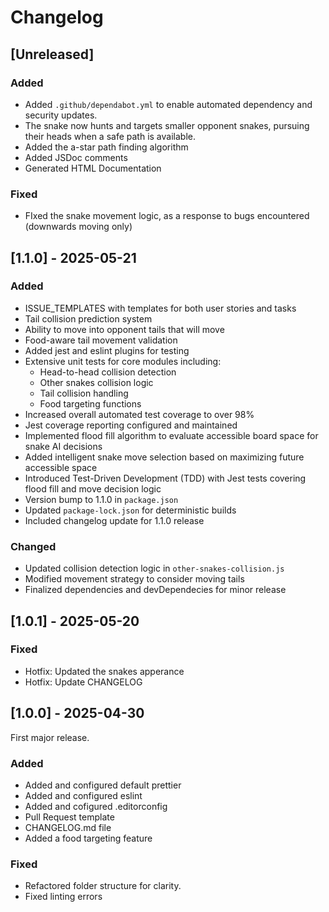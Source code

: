 # Changelog

## [Unreleased]

### Added

- Added `.github/dependabot.yml` to enable automated dependency and security updates.
- The snake now hunts and targets smaller opponent snakes, pursuing their heads when a safe path is available.
- Added the a-star path finding algorithm
- Added JSDoc comments
- Generated HTML Documentation

### Fixed

- FIxed the snake movement logic, as a response to bugs encountered (downwards moving only)

## [1.1.0] - 2025-05-21

### Added

- ISSUE_TEMPLATES with templates for both user stories and tasks
- Tail collision prediction system
- Ability to move into opponent tails that will move
- Food-aware tail movement validation
- Added jest and eslint plugins for testing
- Extensive unit tests for core modules including:
  - Head-to-head collision detection
  - Other snakes collision logic
  - Tail collision handling
  - Food targeting functions
- Increased overall automated test coverage to over 98%
- Jest coverage reporting configured and maintained
- Implemented flood fill algorithm to evaluate accessible board space for snake AI decisions
- Added intelligent snake move selection based on maximizing future accessible space
- Introduced Test-Driven Development (TDD) with Jest tests covering flood fill and move decision logic
- Version bump to 1.1.0 in `package.json`
- Updated `package-lock.json` for deterministic builds
- Included changelog update for 1.1.0 release

### Changed

- Updated collision detection logic in `other-snakes-collision.js`
- Modified movement strategy to consider moving tails
- Finalized dependencies and devDependecies for minor release

## [1.0.1] - 2025-05-20

### Fixed

- Hotfix: Updated the snakes apperance
- Hotfix: Update CHANGELOG

## [1.0.0] - 2025-04-30

First major release.

### Added

- Added and configured default prettier
- Added and configured eslint
- Added and cofigured .editorconfig
- Pull Request template
- CHANGELOG.md file
- Added a food targeting feature

### Fixed

- Refactored folder structure for clarity.
- Fixed linting errors
